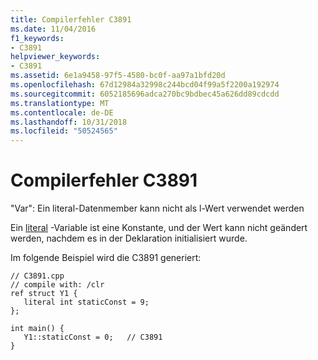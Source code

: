 ```yaml
---
title: Compilerfehler C3891
ms.date: 11/04/2016
f1_keywords:
- C3891
helpviewer_keywords:
- C3891
ms.assetid: 6e1a9458-97f5-4580-bc0f-aa97a1bfd20d
ms.openlocfilehash: 67d12984a32998c244bcd04f99a5f2200a192974
ms.sourcegitcommit: 6052185696adca270bc9bdbec45a626dd89cdcdd
ms.translationtype: MT
ms.contentlocale: de-DE
ms.lasthandoff: 10/31/2018
ms.locfileid: "50524565"
---
```

# <a name="compiler-error-c3891"></a>Compilerfehler C3891

"Var": Ein literal-Datenmember kann nicht als l-Wert verwendet werden

Ein [literal](../../windows/literal-cpp-component-extensions.md) -Variable ist eine Konstante, und der Wert kann nicht geändert werden, nachdem es in der Deklaration initialisiert wurde.

Im folgende Beispiel wird die C3891 generiert:

```
// C3891.cpp
// compile with: /clr
ref struct Y1 {
   literal int staticConst = 9;
};

int main() {
   Y1::staticConst = 0;   // C3891
}
```